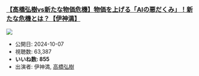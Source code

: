 ### [【高橋弘樹vs新たな物価危機】物価を上げる「AIの悪だくみ」！新たな危機とは？【伊神満】](https://www.youtube.com/watch?v=jFyyGJa1CPk)
[![](https://img.youtube.com/vi/jFyyGJa1CPk/hqdefault.jpg)](https://www.youtube.com/watch?v=jFyyGJa1CPk)
-   公開日: 2024-10-07
-   視聴数: 63,387
-   **いいね数: 855**
-   出演者: 伊神満, [高橋弘樹](/rehacq_fan/people/高橋弘樹 "wikilink")
